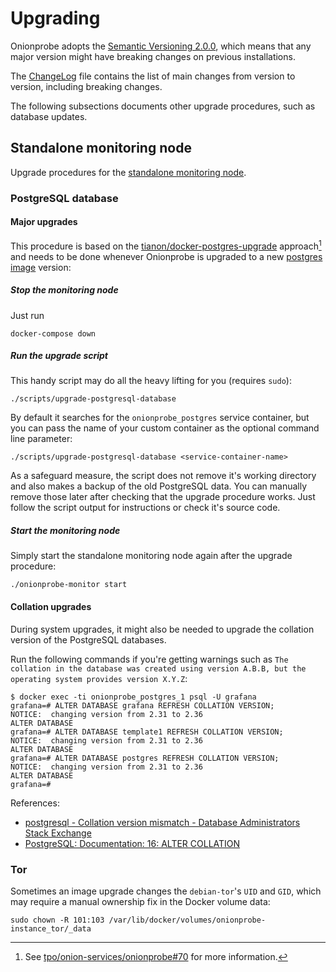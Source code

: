 # Upgrading

Onionprobe adopts the [Semantic Versioning 2.0.0][], which means that any major
version might have breaking changes on previous installations.

The [ChangeLog][] file contains the list of main changes from version to version, including
breaking changes.

The following subsections documents other upgrade procedures, such as database updates.

[Semantic Versioning 2.0.0]: https://semver.org/spec/v2.0.0.html
[ChangeLog]: https://gitlab.torproject.org/tpo/onion-services/onionprobe/-/blob/main/ChangeLog.md

## Standalone monitoring node

Upgrade procedures for the [standalone monitoring node](standalone.md).

[PostgreSQL]: https://postgresql.org

### PostgreSQL database

#### Major upgrades

This procedure is based on the [tianon/docker-postgres-upgrade][]
approach[^docker-postgres-upgrade] and needs to be done whenever Onionprobe is
upgraded to a new [postgres image][] version:

##### Stop the monitoring node

Just run

    docker-compose down

##### Run the upgrade script

This handy script may do all the heavy lifting for you (requires `sudo`):

    ./scripts/upgrade-postgresql-database

By default it searches for the `onionprobe_postgres` service container, but
you can pass the name of your custom container as the optional command line
parameter:

    ./scripts/upgrade-postgresql-database <service-container-name>

As a safeguard measure, the script does not remove it's working directory and
also makes a backup of the old PostgreSQL data. You can manually remove those
later after checking that the upgrade procedure works. Just follow the script
output for instructions or check it's source code.

##### Start the monitoring node

Simply start the standalone monitoring node again after the upgrade procedure:

    ./onionprobe-monitor start

[tianon/docker-postgres-upgrade]: https://github.com/tianon/docker-postgres-upgrade
[tpo/onion-services/onionprobe#70]: https://gitlab.torproject.org/tpo/onion-services/onionprobe/-/issues/70
[postgres image]: https://hub.docker.com/_/postgres
[^docker-postgres-upgrade]: See [tpo/onion-services/onionprobe#70][] for more information.

#### Collation upgrades

During system upgrades, it might also be needed to upgrade the collation
version of the PostgreSQL databases.

Run the following commands if you're getting warnings such as `The collation in
the database was created using version A.B.B, but the operating system provides
version X.Y.Z`:

    $ docker exec -ti onionprobe_postgres_1 psql -U grafana
    grafana=# ALTER DATABASE grafana REFRESH COLLATION VERSION;
    NOTICE:  changing version from 2.31 to 2.36
    ALTER DATABASE
    grafana=# ALTER DATABASE template1 REFRESH COLLATION VERSION;
    NOTICE:  changing version from 2.31 to 2.36
    ALTER DATABASE
    grafana=# ALTER DATABASE postgres REFRESH COLLATION VERSION;
    NOTICE:  changing version from 2.31 to 2.36
    ALTER DATABASE
    grafana=#

References:

* [postgresql - Collation version mismatch - Database Administrators Stack Exchange](https://dba.stackexchange.com/questions/324649/collation-version-mismatch)
* [PostgreSQL: Documentation: 16: ALTER COLLATION](https://www.postgresql.org/docs/current/sql-altercollation.html)

### Tor

Sometimes an image upgrade changes the `debian-tor`'s `UID` and `GID`, which
may require a manual ownership fix in the Docker volume data:

    sudo chown -R 101:103 /var/lib/docker/volumes/onionprobe-instance_tor/_data
